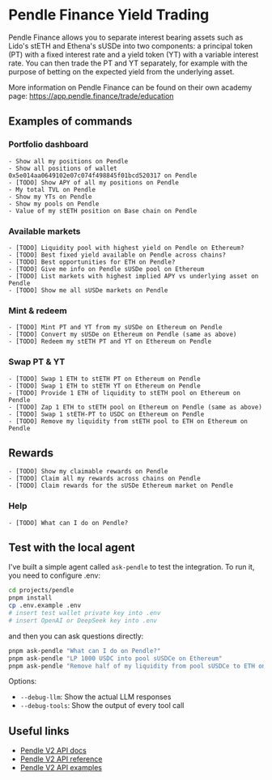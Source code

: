 # Pendle Finance Yield Trading

Pendle Finance allows you to separate interest bearing assets such as Lido's stETH and Ethena's sUSDe into two components: a principal token (PT) with a fixed interest rate and a yield token (YT) with a variable interest rate. You can then trade the PT and YT separately, for example with the purpose of betting on the expected yield from the underlying asset.

More information on Pendle Finance can be found on their own academy page: https://app.pendle.finance/trade/education

## Examples of commands

### Portfolio dashboard

    - Show all my positions on Pendle
    - Show all positions of wallet 0x5e014aa0649102e07c074f498845f01bcd520317 on Pendle
    - [TODO] Show APY of all my positions on Pendle
    - My total TVL on Pendle
    - Show my YTs on Pendle
    - Show my pools on Pendle
    - Value of my stETH position on Base chain on Pendle

### Available markets

    - [TODO] Liquidity pool with highest yield on Pendle on Ethereum?
    - [TODO] Best fixed yield available on Pendle across chains?
    - [TODO] Best opportunities for ETH on Pendle?
    - [TODO] Give me info on Pendle sUSDe pool on Ethereum
    - [TODO] List markets with highest implied APY vs underlying asset on Pendle
    - [TODO] Show me all sUSDe markets on Pendle

### Mint & redeem

    - [TODO] Mint PT and YT from my sUSDe on Ethereum on Pendle
    - [TODO] Convert my sUSDe on Ethereum on Pendle (same as above)
    - [TODO] Redeem my stETH PT and YT on Ethereum on Pendle

### Swap PT & YT

    - [TODO] Swap 1 ETH to stETH PT on Ethereum on Pendle
    - [TODO] Swap 1 ETH to stETH YT on Ethereum on Pendle
    - [TODO] Provide 1 ETH of liquidity to stETH pool on Ethereum on Pendle
    - [TODO] Zap 1 ETH to stETH pool on Ethereum on Pendle (same as above)
    - [TODO] Swap 1 stETH-PT to USDC on Ethereum on Pendle
    - [TODO] Remove my liquidity from stETH pool to ETH on Ethereum on Pendle

## Rewards

    - [TODO] Show my claimable rewards on Pendle
    - [TODO] Claim all my rewards across chains on Pendle
    - [TODO] Claim rewards for the sUSDe Ethereum market on Pendle

### Help

    - [TODO] What can I do on Pendle?

## Test with the local agent

I've built a simple agent called `ask-pendle` to test the integration. To run it, you need to configure .env:

```bash
cd projects/pendle
pnpm install
cp .env.example .env
# insert test wallet private key into .env
# insert OpenAI or DeepSeek key into .env
```

and then you can ask questions directly:

```bash
pnpm ask-pendle "What can I do on Pendle?"
pnpm ask-pendle "LP 1000 USDC into pool sUSDCe on Ethereum"
pnpm ask-pendle "Remove half of my liquidity from pool sUSDCe to ETH on Ethereum"
```

Options:

- `--debug-llm`: Show the actual LLM responses
- `--debug-tools`: Show the output of every tool call

## Useful links

- [Pendle V2 API docs](https://docs.pendle.finance/Developers/Backend/BackendAndHostedSDK)
- [Pendle V2 API reference](https://api-v2.pendle.finance/core/docs#/)
- [Pendle V2 API examples](https://github.com/pendle-finance/pendle-examples-public/tree/main)

